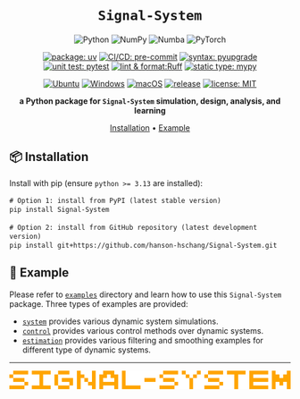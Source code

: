 <div align=center>

# `Signal-System`

![Python](https://img.shields.io/badge/Python-3776AB?logo=Python&logoColor=white)
![NumPy](https://img.shields.io/badge/NumPy-013243?logo=NumPy&logoColor=white)
![Numba](https://img.shields.io/badge/Numba-00A3E0?logo=Numba&logoColor=white)
![PyTorch](https://img.shields.io/badge/PyTorch-EE4C2C?logo=PyTorch&logoColor=white)



[![package: uv](https://img.shields.io/endpoint?url=https://raw.githubusercontent.com/astral-sh/uv/main/assets/badge/v0.json)](https://docs.astral.sh/uv/)
[![CI/CD: pre-commit](https://img.shields.io/badge/CI/CD-pre--commit-FAB040?logo=pre-commit)](https://pre-commit.com/)
[![syntax: pyupgrade](https://img.shields.io/badge/syntax-pyupgrade-blue?logo=pyupgrade)](https://github.com/pyupgrade/pyupgrade)
[![unit test: pytest](https://img.shields.io/badge/unit_test-pytest-0A9EDC?logo=pytest)](https://docs.pytest.org/)
[![lint & format:Ruff](https://img.shields.io/endpoint?url=https://raw.githubusercontent.com/astral-sh/ruff/main/assets/badge/v2.json)](https://github.com/astral-sh/ruff)
[![static type: mypy](https://img.shields.io/badge/static_type-mypy-blue)](https://mypy-lang.org/)


<!-- [![CI: pre-commit](https://img.shields.io/badge/CI-pre--commit-FAB040?logo=pre-commit)](https://pre-commit.com/)
[![unit test: pytest](https://img.shields.io/badge/unit_test-pytest-0A9EDC?logo=pytest)](https://docs.pytest.org/)
[![code style: black](https://img.shields.io/badge/code_style-black-black)](https://github.com/psf/black)
[![imports: isort](https://img.shields.io/badge/imports-isort-blue?labelColor=orange)](https://pycqa.github.io/isort/)
[![static type: mypy](https://img.shields.io/badge/static_type-mypy-blue)](https://mypy-lang.org/) -->


[![Ubuntu](https://github.com/hanson-hschang/Signal-System/actions/workflows/build-ubuntu.yml/badge.svg)](https://github.com/hanson-hschang/Signal-System/actions/workflows/build-ubuntu.yml)
[![Windows](https://github.com/hanson-hschang/Signal-System/actions/workflows/build-windows.yml/badge.svg)](https://github.com/hanson-hschang/Signal-System/actions/workflows/build-windows.yml)
[![macOS](https://github.com/hanson-hschang/Signal-System/actions/workflows/build-macos.yml/badge.svg)](https://github.com/hanson-hschang/Signal-System/actions/workflows/build-macos.yml)
[![release](https://img.shields.io/github/v/release/hanson-hschang/Signal-System)](https://github.com/hanson-hschang/Signal-System/releases)
[![license: MIT](https://img.shields.io/badge/license-MIT-yellow)](https://opensource.org/licenses/MIT)

**a Python package for `Signal-System` simulation, design, analysis, and learning**

[Installation](#-installation) • [Example](#-example)

</div>

## 📦 Installation
<!--
### Requirements
  - Python version: 3.13+
  - Additional package dependencies include: [NumPy](https://numpy.org/doc/stable/user/absolute_beginners.html), [SciPy](https://docs.scipy.org/doc/scipy/tutorial/index.html#user-guide), [Numba](https://numba.readthedocs.io/en/stable/user/5minguide.html), [PyTorch](https://pytorch.org/docs/stable/index.html), [Matplotlib](https://matplotlib.org/stable/users/explain/quick_start.html), [H5py](https://docs.h5py.org/en/stable/), [tqdm](https://tqdm.github.io/), and [Click](https://click.palletsprojects.com/en/stable/) (detailed in `pyproject.toml`)

### Installation

Before installation, create a Python virtual environment to manage dependencies and ensure a clean installation of the **Signal & System** package.

1. Create and activate a virtual environment: (One may use your preferred way to create a virtual environment.
This tutorial uses [Anaconda](https://docs.anaconda.com/) to manage environments.)

    ```properties
    # Change directory to your <working_directory>
    cd <working_directory>

    # Create a virtual environment of name <venv>
    # with Python version 3.13
    conda create --name <venv> python=3.13

    # Activate the virtual environment
    conda activate <venv>

    # Note: Exit the virtual environment
    conda deactivate
    ``` -->

Install with pip (ensure `python >= 3.13` are installed):

```properties
# Option 1: install from PyPI (latest stable version)
pip install Signal-System

# Option 2: install from GitHub repository (latest development version)
pip install git+https://github.com/hanson-hschang/Signal-System.git
```

## 📝 Example

Please refer to [`examples`](https://github.com/hanson-hschang/Signal-System/tree/main/examples) directory and learn how to use this `Signal-System` package.
Three types of examples are provided:
  - [`system`](https://github.com/hanson-hschang/Signal-System/tree/main/examples/system) provides various dynamic system simulations.
  - [`control`](https://github.com/hanson-hschang/Signal-System/tree/main/examples/control) provides various control methods over dynamic systems.
  - [`estimation`](https://github.com/hanson-hschang/Signal-System/tree/main/examples/estimation) provides various filtering and smoothing examples for different type of dynamic systems.

---

<div align="center">

![signal-system.png](signal-system.png)

</div>
